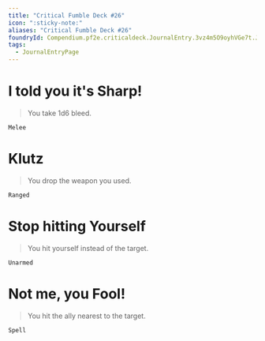 ```yaml
---
title: "Critical Fumble Deck #26"
icon: ":sticky-note:"
aliases: "Critical Fumble Deck #26"
foundryId: Compendium.pf2e.criticaldeck.JournalEntry.3vz4m5O9oyhVGe7t.JournalEntryPage.KAnlflMVazFiPclF
tags:
  - JournalEntryPage
---
```

# I told you it's Sharp!

> You take 1d6 bleed.

`Melee`

# Klutz

> You drop the weapon you used.

`Ranged`

# Stop hitting Yourself

> You hit yourself instead of the target.

`Unarmed`

# Not me, you Fool!

> You hit the ally nearest to the target.

`Spell`